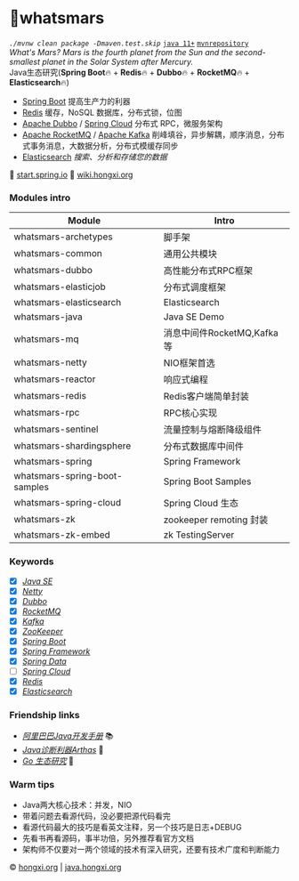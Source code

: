 # 🚀whatsmars
*`./mvnw clean package -Dmaven.test.skip`* [`java 11+`](http://www.oracle.com/technetwork/java/javase/downloads) [`mvnrepository`](http://mvn.hongxi.org)
<br>*What's Mars? Mars is the fourth planet from the Sun and the second-smallest planet in the Solar System after Mercury.*
<br>Java生态研究(**Spring Boot**🔥 + **Redis**🔥 + **Dubbo**🔥 + **RocketMQ**🔥 + **Elasticsearch**🔥)
- [Spring Boot](https://spring.io/projects/spring-boot) 提高生产力的利器
- [Redis](https://redis.io/) 缓存，NoSQL 数据库，分布式锁，位图
- [Apache Dubbo](http://dubbo.apache.org) / [Spring Cloud](https://spring.io/projects/spring-cloud) 分布式 RPC，微服务架构
- [Apache RocketMQ](https://rocketmq.apache.org/) / [Apache Kafka](http://kafka.apache.org/) 削峰填谷，异步解耦，顺序消息，分布式事务消息，大数据分析，分布式模缓存同步
- [Elasticsearch](https://www.elastic.co) *搜索、分析和存储您的数据*

👻 [start.spring.io](https://start.spring.io) 👻 [wiki.hongxi.org](http://wiki.hongxi.org)

### Modules intro
Module | Intro
------ | ------
whatsmars-archetypes | 脚手架
whatsmars-common | 通用公共模块
whatsmars-dubbo | 高性能分布式RPC框架
whatsmars-elasticjob | 分布式调度框架
whatsmars-elasticsearch | Elasticsearch
whatsmars-java | Java SE Demo
whatsmars-mq | 消息中间件RocketMQ,Kafka等
whatsmars-netty | NIO框架首选
whatsmars-reactor | 响应式编程
whatsmars-redis | Redis客户端简单封装
whatsmars-rpc | RPC核心实现
whatsmars-sentinel | 流量控制与熔断降级组件
whatsmars-shardingsphere | 分布式数据库中间件
whatsmars-spring | Spring Framework
whatsmars-spring-boot-samples | Spring Boot Samples
whatsmars-spring-cloud | Spring Cloud 生态
whatsmars-zk | zookeeper remoting 封装
whatsmars-zk-embed | zk TestingServer

### Keywords
- [x] [*Java SE*](http://java.hongxi.org)
- [x] [*Netty*](https://github.com/netty/netty)
- [x] [*Dubbo*](https://github.com/apache/dubbo)
- [x] [*RocketMQ*](https://github.com/apache/rocketmq)
- [x] [*Kafka*](https://github.com/apache/kafka)
- [x] [*ZooKeeper*](https://github.com/apache/zookeeper)
- [x] [*Spring Boot*](https://github.com/spring-projects/spring-boot)
- [x] [*Spring Framework*](https://github.com/spring-projects/spring-framework)
- [x] [*Spring Data*](https://github.com/spring-projects/spring-data-examples)
- [ ] [*Spring Cloud*](https://github.com/spring-cloud)
- [x] [*Redis*](https://github.com/antirez/redis)
- [x] [*Elasticsearch*](https://github.com/elastic/elasticsearch)

### Friendship links
- [*阿里巴巴Java开发手册*](https://github.com/alibaba/Alibaba-Java-Coding-Guidelines) 📚
- [*Java诊断利器Arthas*](https://github.com/alibaba/arthas) 👀
- [*Go 生态研究*](https://github.com/javahongxi/golab) 🦈

### Warm tips
- Java两大核心技术：并发，NIO
- 带着问题去看源代码，没必要把源代码看完
- 看源代码最大的技巧是看英文注释，另一个技巧是日志+DEBUG
- 先看书再看源码，事半功倍，另外推荐看官方文档
- 架构师不仅要对一两个领域的技术有深入研究，还要有技术广度和判断能力

&copy; [hongxi.org](http://hongxi.org) | [java.hongxi.org](http://java.hongxi.org)
